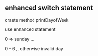 ## enhanced switch statement

craete method printDayofWeek

use enhanced statement

0 => sunday ...

0 - 6 ,, otherwise invalid day
